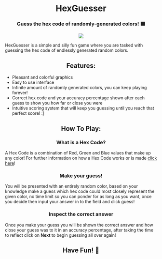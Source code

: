 <h1 align=center>HexGuesser</h1>

<h3 align=center>Guess the hex code of randomly-generated colors! 🟩</h3>

<p align="center"><img src="https://github.com/Rathard/hexguesser/assets/33904908/c9f3ac7a-c2ab-49f1-8446-0b38b830f01c"></p>

HexGuesser is a simple and silly fun game where you are tasked with guessing the hex code of endlessly generated random colors.

<h2 align=center>Features:</h2>

- Pleasant and colorful graphics
- Easy to use interface
- Infinite amount of randomly generated colors, you can keep playing forever!
- Correct hex code and your accuracy percentage shown after each guess to show you how far or close you were
- Intuitive scoring system that will keep you guessing until you reach that perfect score! :]

<h2 align=center>How To Play:</h2>

<h3 align=center>What is a Hex Code?</h3>

A Hex Code is a combination of Red, Green and Blue values that make up any color! For further information on how a Hex Code works or is made [click here](https://opusdesign.us/wordcount/what-are-hex-codes-for-colors/)!

<h3 align=center>Make your guess!</h3>

You will be presented with an entirely random color, based on your knowledge make a guess which hex code could most closely represent the given color, no time limit so you can ponder for as long as you want, once you decide then input your answer in to the field and click guess!

<h3 align=center>Inspect the correct answer</h3>

Once you make your guess you will be shown the correct answer and how close your guess was to it in an accuracy percentage, after taking the time to reflect click on **Next** to begin guessing all over again!

<h2 align=center>Have Fun! 💚</h2>


